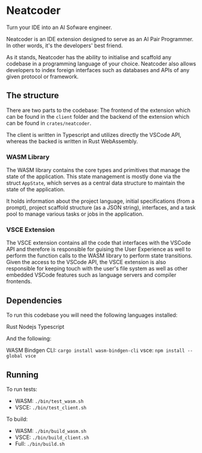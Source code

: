 # Neatcoder
Turn your IDE into an AI Sofware engineer.

Neatcoder is an IDE extension designed to serve as an AI Pair Programmer. In other words, it's the developers' best friend.

As it stands, Neatcoder has the ability to initialise and scaffold any codebase in a programming language of your choice. Neatcoder also allows developers to index foreign interfaces such as databases and APIs of any given protocol or framework.

## The structure
There are two parts to the codebase: The frontend of the extension which can be found in the `client` folder and the backend of the extension which can be found in `crates/neatcoder`.

The client is written in Typescript and utilizes directly the VSCode API, whereas the backed is written in Rust WebAssembly.


### WASM Library

The WASM library contains the core types and primitives that manage the state of the application. This state management is mostly done via the struct `AppState`, which serves as a central data structure to maintain the state of the application.

It holds information about the project language, initial specifications (from a prompt), project scaffold structure (as a JSON string), interfaces, and a task pool to manage various tasks or jobs in the application.

### VSCE Extension
The VSCE extension contains all the code that interfaces with the VSCode API and therefore is responsible for guising the User Experience as well to perform the function calls to the WASM library to perform state transitions. Given the access to the VSCode API, the VSCE extension is also responsible for keeping touch with the user's file system as well as other embedded VSCode features such as language servers and compiler frontends.

## Dependencies

To run this codebase you will need the following languages installed:

Rust
Nodejs
Typescript

And the following:

WASM Bindgen CLI: `cargo install wasm-bindgen-cli`
vsce: `npm install --global vsce`

## Running

To run tests:

- WASM: `./bin/test_wasm.sh`
- VSCE: `./bin/test_client.sh`


To build:
- WASM: `./bin/build_wasm.sh`
- VSCE: `./bin/build_client.sh`
- Full: `./bin/build.sh`
